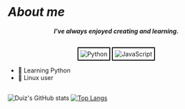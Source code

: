 # <em>About me</em>

<div style="text-align: center;">
  <em><strong>I've always enjoyed creating and learning.</strong></em>
</div>

##

<div align="center">
<img src="https://img.shields.io/badge/Python-3776AB?style=for-the-badge&logo=python&logoColor=white"alt="Python"style="border: 2px solid black; padding: 5px;"/> <img src="https://img.shields.io/badge/JavaScript-323330?style=for-the-badge&logo=javascript&logoColor=F7DF1E"alt="JavaScript"style="border: 2px solid black; padding: 5px;"/>
</div>

<div>
    <ul>
        <li>🐍 Learning Python
        <li>🐧 Linux user 
    </ul>    
</div>

##
![Duiz's GitHub stats](https://github-readme-stats.vercel.app/api?username=duizz&show_icons=true&theme=discord_old_blurple)
[![Top Langs](https://github-readme-stats.vercel.app/api/top-langs/?username=duizz&theme=discord_old_blurple)](https://github.com/duizz)




